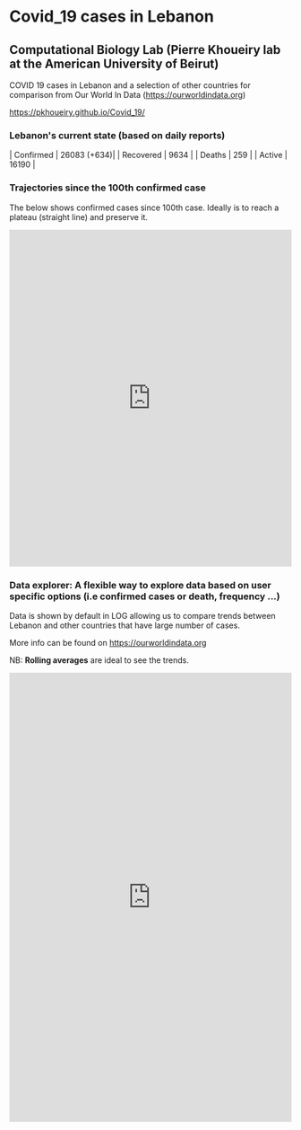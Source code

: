 # Covid_19 cases in Lebanon
## Computational Biology Lab (Pierre Khoueiry lab at the American University of Beirut)

COVID 19 cases in Lebanon and a selection of other countries for comparison from Our World In Data (https://ourworldindata.org)

https://pkhoueiry.github.io/Covid_19/

### Lebanon's current state (based on daily reports)

| Confirmed | 26083 (+634)|
| Recovered | 9634      |
| Deaths    | 259      |
| Active    | 16190     |


### Trajectories since the 100th confirmed case

The below shows confirmed cases since 100th case. Ideally is to reach a plateau (straight line) and preserve it.
 
<iframe src="https://ourworldindata.org/grapher/covid-confirmed-cases-since-100th-case?country=LBN+FRA+DEU+ITA+USA+CHN+KOR+ESP" style="width: 100%; height: 600px; border: 0px none;"></iframe>

### Data explorer: A flexible way to explore data based on user specific options (i.e confirmed cases or death, frequency ...)

Data is shown by default in LOG allowing us to compare trends between Lebanon and other countries that have large number of cases.

More info can be found on https://ourworldindata.org

NB: **Rolling averages** are ideal to see the trends. 

<iframe src="https://ourworldindata.org/coronavirus-data-explorer?yScale=log&zoomToSelection=true&country=FRA~DEU~IRN~ITA~JOR~LBN~SAU~USA~CHN~KOR~OWID_WRL~ESP&casesMetric=true&dailyFreq=true&aligned=true&smoothing=7" style="width: 100%; height: 800px; border: 0px none;"></iframe>




